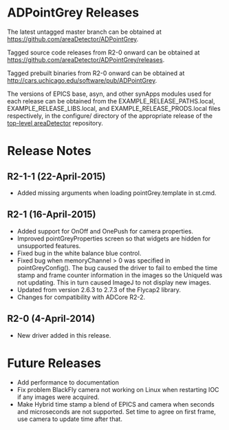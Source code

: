 ADPointGrey Releases
==================

The latest untagged master branch can be obtained at
https://github.com/areaDetector/ADPointGrey.

Tagged source code releases from R2-0 onward can be obtained at 
https://github.com/areaDetector/ADPointGrey/releases.

Tagged prebuilt binaries from R2-0 onward can be obtained at
http://cars.uchicago.edu/software/pub/ADPointGrey.

The versions of EPICS base, asyn, and other synApps modules used for each release can be obtained from 
the EXAMPLE_RELEASE_PATHS.local, EXAMPLE_RELEASE_LIBS.local, and EXAMPLE_RELEASE_PRODS.local
files respectively, in the configure/ directory of the appropriate release of the 
[top-level areaDetector](https://github.com/areaDetector/areaDetector) repository.


Release Notes
=============

R2-1-1 (22-April-2015)
----
* Added missing arguments when loading pointGrey.template in st.cmd.


R2-1 (16-April-2015)
----
* Added support for OnOff and OnePush for camera properties.
* Improved pointGreyProperties screen so that widgets are hidden for unsupported features.
* Fixed bug in the white balance blue control.
* Fixed bug when memoryChannel > 0 was specified in pointGreyConfig().  The bug
  caused the driver to fail to embed the time stamp and frame counter information in the 
  images so the UniqueId was not updating.  This in turn caused ImageJ to not display new images.
* Updated from version 2.6.3 to 2.7.3 of the Flycap2 library.
* Changes for compatibility with ADCore R2-2.


R2-0 (4-April-2014)
----
* New driver added in this release.


Future Releases
===============
* Add performance to documentation
* Fix problem BlackFly camera not working on Linux when restarting IOC if any images were acquired.
* Make Hybrid time stamp a blend of EPICS and camera when seconds and microseconds are 
  not supported.  Set time to agree on first frame, use camera to update time after that. 
